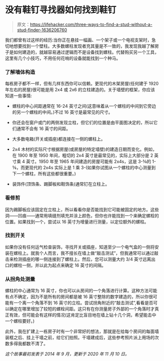 # 没有鞋钉寻找器如何找到鞋钉

> 原文：<https://lifehacker.com/three-ways-to-find-a-stud-without-a-stud-finder-1636206760>

我们都曾有过这样的经历:当你正在悬挂一幅画、一个架子或一个电视支架时，急切地想要找到一个壁柱。大多数螺柱发现者充其量是不一致的，我发现我越了解房子是如何建造的，就越容易通过逻辑而不是设备找到螺柱。代替购买另一个工具，这里有几个小技巧，不用任何花哨的设备就能找到一个种马。



### **了解墙体构造**

每栋房子都不一样，但有几样东西你可以信赖。更现代的木架房屋(任何建于 1920 年左右的房屋)很可能是用 2x4 或 2x6 的立柱建造的。关于墙壁的框架，你应该知道一些事情:

*   螺柱的中心间距通常在 16-24 英寸之间(这意味着从一个螺柱的中间到它旁边的另一个螺柱的中间。)不过 16 英寸是最常见的尺寸。
*   你还会在窗户或门的两侧发现立柱，但它们的位置是由平面图决定的，所以它们通常不会有 16 英寸的间距。
*   大多数电箱(开关或插座)都连接在一侧的螺柱上。
*   2x4 木材的实际尺寸根据房屋(或房屋的特定墙壁)的建造日期而变化。例如，在 1900 年至 1950 年间，粗切的 2x4 英寸是最常见的，实际上大部分是 2 英寸乘 4 英寸。1950 年至 1965 年间建造的房屋可能有 2x4s，这是 3-⅝的 1-⅝，而更现代的 2x4s 实际上是 1 乘 3-(如果你试图从一个螺柱的中心测量到下一个螺柱，所有这些都很重要。)

*   装饰件(顶饰条、踢脚板和鞋饰条)通常钉在立柱上。

### **看修剪**

因为踢脚板应该固定在立柱上，所以看看你是否能找到它可能被固定的地方。这些洞——凹痕——通常用填缝剂填充并涂上颜色，但你也许能找到一个来确定螺栓的位置。如果找到一个，尝试以 16 英寸为增量进行测量，以定位额外的螺柱。

### **找到开关**

如果你没有任何运气检查装饰，寻找开关或插座，知道至少一个电气盒的一侧将安装在螺柱上。就我个人而言，我不擅长在墙上做“敲击测试”，但我通常可以通过敲击来检测插座的哪一侧连接到了螺柱上。然后，您可以测量大约 3/4 英寸远离出口的螺柱一侧，并以此为起点来确定 16 英寸的间隔。

### **从拐角处测量**

螺柱的中心通常为 16 英寸，你也可以从房间的一个角落进行计算。这种方法可能有点不确定，因为不是所有的房间都是被 16 英寸整除的数字建造的，所以你很可能有一个离一个角落不到 16 英寸的立柱。尝试拐角附近的“敲击测试”,看看是否可以确定在哪里增加了较短的螺栓间距。这只有在你测量房子外部的一个角落时才真正有效，但可能会有这样的情况(这肯定比盲目地在墙上钻十几个洞，希望能击中一个螺柱要好。)

此外，我在扩建上一栋房子时有一个非常好的想法，那就是在给每个房间的每面墙装框之后、挂上干墙之前，给它们拍照。干墙建成后，这些参考照片派上用场的次数多得我都数不清了。

*这个故事最初发表于 2014 年 9 月，更新于 2020 年 11 月 10 日。*